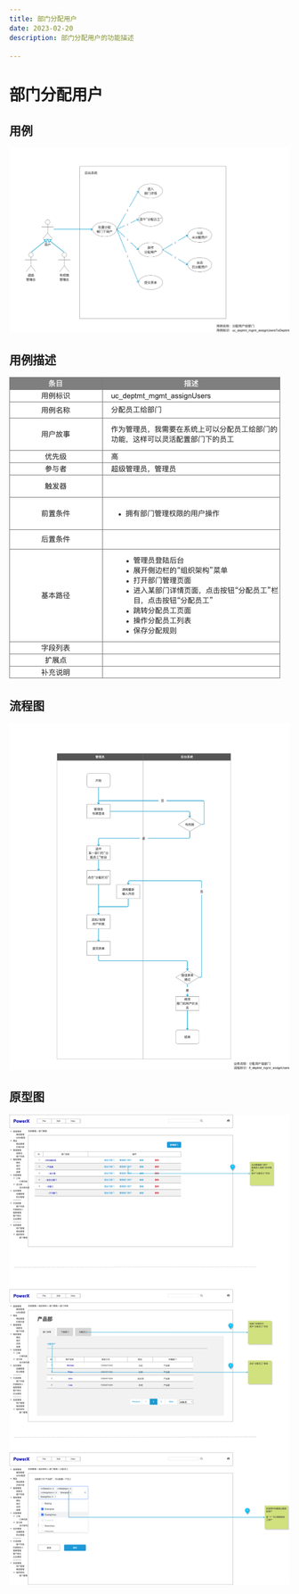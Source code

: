 ```yaml
---
title: 部门分配用户
date: 2023-02-20
description: 部门分配用户的功能描述

---
```


# 部门分配用户


## 用例

![](../../../../images/uc_deptmt_mgmt_assignusers.png)

## 用例描述

![](../../../../images/uc_desc_deptmt_mgmt_assignusers.png)

## 流程图

![](../../../../images/fl_deptmt_mgmt_assignusers.png)

## 原型图

![](../../../../images/pt_deptmt_mgmt_assignUsers.png)